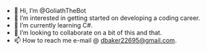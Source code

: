 - 👋 Hi, I’m @GoliathTheBot
- 👀 I’m interested in getting started on developing a coding career.
- 🌱 I’m currently learning C#.
- 💞️ I’m looking to collaborate on a bit of this and that.
- 📫 How to reach me e-mail @ dbaker22695@gmail.com.

<!---
GoliathTheBot/GoliathTheBot is a ✨ special ✨ repository because its `README.md` (this file) appears on your GitHub profile.
You can click the Preview link to take a look at your changes.
--->
